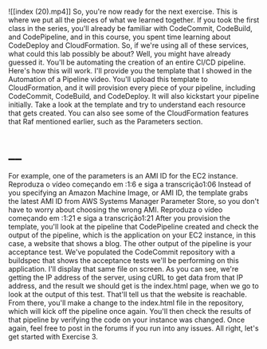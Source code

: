 ![[index (20).mp4]]
So, you're now ready for the next exercise. This is where we put all the pieces of what we learned together. If you took the first class in the series, you'll already be familiar with CodeCommit, CodeBuild, and CodePipeline, and in this course, you spent time learning about CodeDeploy and CloudFormation. So, if we're using all of these services, what could this lab possibly be about? Well, you might have already guessed it. You'll be automating the creation of an entire CI/CD pipeline. Here's how this will work. I'll provide you the template that I showed in the Automation of a Pipeline video. You'll upload this template to CloudFormation, and it will provision every piece of your pipeline, including CodeCommit, CodeBuild, and CodeDeploy. It will also kickstart your pipeline initially. Take a look at the template and try to understand each resource that gets created. You can also see some of the CloudFormation features that Raf mentioned earlier, such as the Parameters section.
# __
For example, one of the parameters is an AMI ID for the EC2 instance.
Reproduza o vídeo começando em :1:6 e siga a transcrição1:06
Instead of you specifying an Amazon Machine Image, or AMI ID, the template grabs the latest AMI ID from AWS Systems Manager Parameter Store, so you don't have to worry about choosing the wrong AMI.
Reproduza o vídeo começando em :1:21 e siga a transcrição1:21
After you provision the template, you'll look at the pipeline that CodePipeline created and check the output of the pipeline, which is the application on your EC2 instance, in this case, a website that shows a blog. The other output of the pipeline is your acceptance test. We've populated the CodeCommit repository with a buildspec that shows the acceptance tests we'll be performing on this application. I'll display that same file on screen. As you can see, we're getting the IP address of the server, using cURL to get data from that IP address, and the result we should get is the index.html page, when we go to look at the output of this test. That'll tell us that the website is reachable. From there, you'll make a change to the index.html file in the repository, which will kick off the pipeline once again. You'll then check the results of that pipeline by verifying the code on your instance was changed. Once again, feel free to post in the forums if you run into any issues. All right, let's get started with Exercise 3.